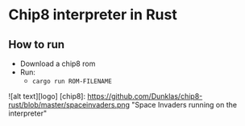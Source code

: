 # Chip8 interpreter in Rust

## How to run
  - Download a chip8 rom
  - Run:
    - `cargo run ROM-FILENAME`

![alt text][logo]
[chip8]: https://github.com/Dunklas/chip8-rust/blob/master/spaceinvaders.png "Space Invaders running on the interpreter"